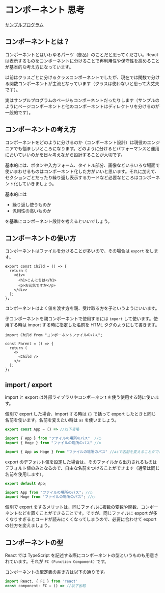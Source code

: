 # コンポーネント 思考

[サンプルプログラム](https://github.com/sekiyan372/react-study-sample/blob/main/src/pages/week2/ComponentSample.tsx)

## コンポーネントとは？

コンポーネントとはいわゆるパーツ（部品）のことだと思ってください。React は表示するものをコンポーネントに分けることで再利用性や保守性を高めることが基本的な考え方になっています。

以前はクラスごとに分けるクラスコンポーネントでしたが、現在では関数で分ける関数コンポーネントが主流となっています（クラスは使わないと思って大丈夫です）。

実はサンプルプログラムのページもコンポーネントだったりします（サンプルのようにページコンポーネントと他のコンポーネントはディレクトリを分けるのが一般的です）。

## コンポーネントの考え方

コンポーネントをどのように分けるのか（コンポーネント設計）は現役のエンジニアでも悩ましいところになります。どのように分けるとパフォーマンスと運用においていいのかを日々考えながら設計することが大切です。

基本的には、ボタンや入力フォーム、タイトル部分、画像などいろいろな場面で使いまわせるものはコンポーネント化した方がいいと思います。それに加えて、セクションごとだったり繰り返し表示するカードなど必要なところはコンポーネント化していきましょう。

基本的には

- 繰り返し使うものか
- 汎用性の高いものか

を基準にコンポーネント設計を考えるといいでしょう。

## コンポーネントの使い方

コンポーネントはファイルを分けることが多いので、その場合は `export` をします。

```tsx
export const Child = () => {
  return (
    <div>
      <h1>こんにちは</h1>
      <p>お元気ですか</p>
    </div>
  );
};
```

コンポーネントはよく値を渡す方を親、受け取る方を子というようにいいます。

子コンポーネントを親コンポーネントで使用するには `import` して使います。使用する時は import する時に指定した名前を HTML タグのようにして書きます。

```tsx
import Child from "コンポーネントファイルのパス";

const Parent = () => {
  return (
    <>
      <Child />
    </>
  );
};
```

## import / export

import と export は外部ライブラリやコンポーネン t を使う使用する時に使います。

個別で export した場合、import する時は `{}` で括って export したときと同じ名前を使います。名前を変えたい時は `as` を使いましょう。

```typescript
export const App = () => //以下省略

import { App } from "ファイルの場所のパス"  //◯
import { Hoge } from "ファイルの場所のパス" //×

import { App as Hoge } from "ファイルの場所のパス" //asで名前を変えることができる
```

export のデフォルト値を設定した場合は、そのファイルから出力されるものはデフォルト値のみとなるので、自由な名前をつけることができます（通常は同じ名前を使用します）。

```typescript
export default App;

import App from "ファイルの場所のパス"; //◯
import Hoge from "ファイルの場所のパス"; //◯
```

個別で export をするメリットは、同じファイルに複数の変数や関数、コンポーネントなどを置くことができることです。ですが、同じファイルに export が多くなりすぎるとコードが読みにくくなってしまうので、必要に合わせて export の仕方を変えましょう。

## コンポーネントの型

React では TypeScript を記述する際にコンポーネントの型というものも用意されています。それが `FC (Function Component)` です。

コンポーネントの型定義の書き方は以下の通りです。

```typescript
import React, { FC } from 'react'
const component: FC = () => //以下省略
```
